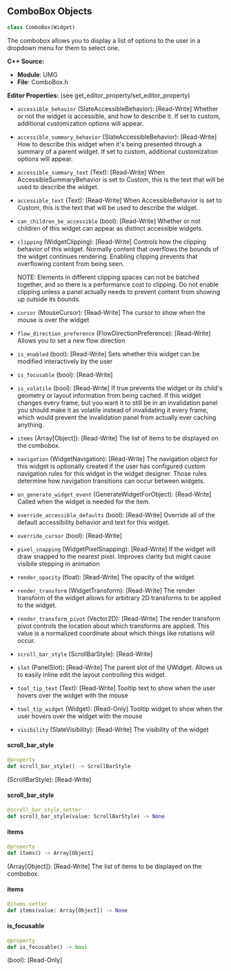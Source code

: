 ## ComboBox Objects

```python
class ComboBox(Widget)
```

The combobox allows you to display a list of options to the user in a dropdown menu for them to select one.

**C++ Source:**

- **Module**: UMG
- **File**: ComboBox.h

**Editor Properties:** (see get_editor_property/set_editor_property)

- ``accessible_behavior`` (SlateAccessibleBehavior):  [Read-Write] Whether or not the widget is accessible, and how to describe it. If set to custom, additional customization options will appear.
- ``accessible_summary_behavior`` (SlateAccessibleBehavior):  [Read-Write] How to describe this widget when it's being presented through a summary of a parent widget. If set to custom, additional customization options will appear.
- ``accessible_summary_text`` (Text):  [Read-Write] When AccessibleSummaryBehavior is set to Custom, this is the text that will be used to describe the widget.
- ``accessible_text`` (Text):  [Read-Write] When AccessibleBehavior is set to Custom, this is the text that will be used to describe the widget.
- ``can_children_be_accessible`` (bool):  [Read-Write] Whether or not children of this widget can appear as distinct accessible widgets.
- ``clipping`` (WidgetClipping):  [Read-Write] Controls how the clipping behavior of this widget.  Normally content that overflows the
  bounds of the widget continues rendering.  Enabling clipping prevents that overflowing content
  from being seen.

  NOTE: Elements in different clipping spaces can not be batched together, and so there is a
  performance cost to clipping.  Do not enable clipping unless a panel actually needs to prevent
  content from showing up outside its bounds.
- ``cursor`` (MouseCursor):  [Read-Write] The cursor to show when the mouse is over the widget
- ``flow_direction_preference`` (FlowDirectionPreference):  [Read-Write] Allows you to set a new flow direction
- ``is_enabled`` (bool):  [Read-Write] Sets whether this widget can be modified interactively by the user
- ``is_focusable`` (bool):  [Read-Write]
- ``is_volatile`` (bool):  [Read-Write] If true prevents the widget or its child's geometry or layout information from being cached.  If this widget
  changes every frame, but you want it to still be in an invalidation panel you should make it as volatile
  instead of invalidating it every frame, which would prevent the invalidation panel from actually
  ever caching anything.
- ``items`` (Array[Object]):  [Read-Write] The list of items to be displayed on the combobox.
- ``navigation`` (WidgetNavigation):  [Read-Write] The navigation object for this widget is optionally created if the user has configured custom
  navigation rules for this widget in the widget designer.  Those rules determine how navigation transitions
  can occur between widgets.
- ``on_generate_widget_event`` (GenerateWidgetForObject):  [Read-Write] Called when the widget is needed for the item.
- ``override_accessible_defaults`` (bool):  [Read-Write] Override all of the default accessibility behavior and text for this widget.
- ``override_cursor`` (bool):  [Read-Write]
- ``pixel_snapping`` (WidgetPixelSnapping):  [Read-Write] If the widget will draw snapped to the nearest pixel.  Improves clarity but might cause visibile stepping in animation
- ``render_opacity`` (float):  [Read-Write] The opacity of the widget
- ``render_transform`` (WidgetTransform):  [Read-Write] The render transform of the widget allows for arbitrary 2D transforms to be applied to the widget.
- ``render_transform_pivot`` (Vector2D):  [Read-Write] The render transform pivot controls the location about which transforms are applied.
  This value is a normalized coordinate about which things like rotations will occur.
- ``scroll_bar_style`` (ScrollBarStyle):  [Read-Write]
- ``slot`` (PanelSlot):  [Read-Write] The parent slot of the UWidget.  Allows us to easily inline edit the layout controlling this widget.
- ``tool_tip_text`` (Text):  [Read-Write] Tooltip text to show when the user hovers over the widget with the mouse
- ``tool_tip_widget`` (Widget):  [Read-Only] Tooltip widget to show when the user hovers over the widget with the mouse
- ``visibility`` (SlateVisibility):  [Read-Write] The visibility of the widget

<a id="unreal.ComboBox.scroll_bar_style"></a>

#### scroll_bar_style

```python
@property
def scroll_bar_style() -> ScrollBarStyle
```

(ScrollBarStyle):  [Read-Write]

<a id="unreal.ComboBox.scroll_bar_style"></a>

#### scroll_bar_style

```python
@scroll_bar_style.setter
def scroll_bar_style(value: ScrollBarStyle) -> None
```

<a id="unreal.ComboBox.items"></a>

#### items

```python
@property
def items() -> Array[Object]
```

(Array[Object]):  [Read-Write] The list of items to be displayed on the combobox.

<a id="unreal.ComboBox.items"></a>

#### items

```python
@items.setter
def items(value: Array[Object]) -> None
```

<a id="unreal.ComboBox.is_focusable"></a>

#### is_focusable

```python
@property
def is_focusable() -> bool
```

(bool):  [Read-Only]

<a id="unreal.ComboBoxKey"></a>